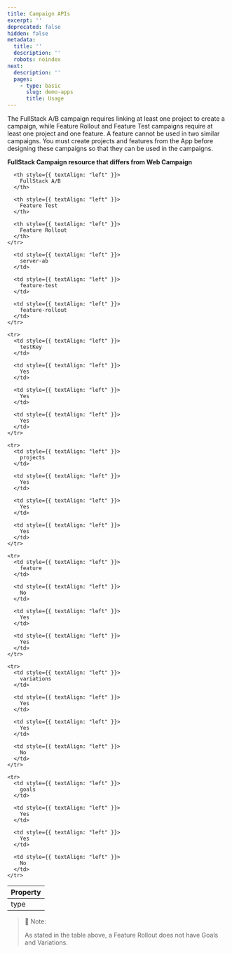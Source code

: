 ```yaml
---
title: Campaign APIs
excerpt: ''
deprecated: false
hidden: false
metadata:
  title: ''
  description: ''
  robots: noindex
next:
  description: ''
  pages:
    - type: basic
      slug: demo-apps
      title: Usage
---
```

The FullStack A/B campaign requires linking at least one project to create a campaign, while Feature Rollout and Feature Test campaigns require at least one project and one feature. A feature cannot be used in two similar campaigns. You must create projects and features from the App before designing these campaigns so that they can be used in the campaigns.

**FullStack Campaign resource that differs from Web Campaign**

<Table align={["left","left","left","left"]}>
  <thead>
    <tr>
      <th style={{ textAlign: "left" }}>
        Property
      </th>

      <th style={{ textAlign: "left" }}>
        FullStack A/B
      </th>

      <th style={{ textAlign: "left" }}>
        Feature Test
      </th>

      <th style={{ textAlign: "left" }}>
        Feature Rollout
      </th>
    </tr>
  </thead>

  <tbody>
    <tr>
      <td style={{ textAlign: "left" }}>
        type
      </td>

      <td style={{ textAlign: "left" }}>
        server-ab
      </td>

      <td style={{ textAlign: "left" }}>
        feature-test
      </td>

      <td style={{ textAlign: "left" }}>
        feature-rollout
      </td>
    </tr>

    <tr>
      <td style={{ textAlign: "left" }}>
        testKey
      </td>

      <td style={{ textAlign: "left" }}>
        Yes
      </td>

      <td style={{ textAlign: "left" }}>
        Yes
      </td>

      <td style={{ textAlign: "left" }}>
        Yes
      </td>
    </tr>

    <tr>
      <td style={{ textAlign: "left" }}>
        projects
      </td>

      <td style={{ textAlign: "left" }}>
        Yes
      </td>

      <td style={{ textAlign: "left" }}>
        Yes
      </td>

      <td style={{ textAlign: "left" }}>
        Yes
      </td>
    </tr>

    <tr>
      <td style={{ textAlign: "left" }}>
        feature
      </td>

      <td style={{ textAlign: "left" }}>
        No
      </td>

      <td style={{ textAlign: "left" }}>
        Yes
      </td>

      <td style={{ textAlign: "left" }}>
        Yes
      </td>
    </tr>

    <tr>
      <td style={{ textAlign: "left" }}>
        variations
      </td>

      <td style={{ textAlign: "left" }}>
        Yes
      </td>

      <td style={{ textAlign: "left" }}>
        Yes
      </td>

      <td style={{ textAlign: "left" }}>
        No
      </td>
    </tr>

    <tr>
      <td style={{ textAlign: "left" }}>
        goals
      </td>

      <td style={{ textAlign: "left" }}>
        Yes
      </td>

      <td style={{ textAlign: "left" }}>
        Yes
      </td>

      <td style={{ textAlign: "left" }}>
        No
      </td>
    </tr>
  </tbody>
</Table>

> 📘 Note:
>
> As stated in the table above, a Feature Rollout does not have Goals and Variations.
